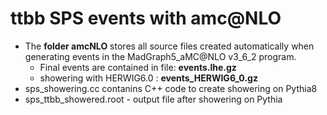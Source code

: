 # ttbb SPS events with amc@NLO

- The **folder amcNLO** stores all source files created automatically when generating events in the MadGraph5_aMC@NLO v3_6_2 program.
  - Final events are contained in file: **events.lhe.gz**
  - showering with HERWIG6.0 : **events_HERWIG6_0.gz**
- sps_showering.cc contanins C++ code to create showering on Pythia8
- sps_ttbb_showered.root - output file after showering on Pythia
